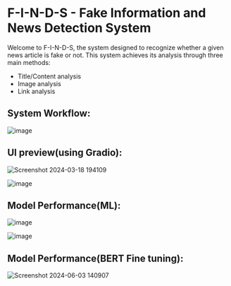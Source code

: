 # F-I-N-D-S - Fake Information and News Detection System

Welcome to F-I-N-D-S, the system designed to recognize whether a given news article is fake or not. This system achieves its analysis through three main methods:

- Title/Content analysis
- Image analysis
- Link analysis

## System Workflow:
![image](https://github.com/harvind-here/F-I-N-D-S/assets/138276429/acb6582a-3766-4969-b634-45f3dba0a648)

## UI preview(using Gradio):
![Screenshot 2024-03-18 194109](https://github.com/harvind-here/F-I-N-D-S/assets/138276429/40e73e8f-daec-424b-a852-542e8055a684)

![image](https://github.com/harvind-here/F-I-N-D-S/assets/138276429/4af3dfb5-781d-4194-b64c-05b53ecc85b8)

## Model Performance(ML):
![image](https://github.com/harvind-here/F-I-N-D-S/assets/138276429/00c92a41-a3de-4069-8bd5-239534340736)

![image](https://github.com/harvind-here/F-I-N-D-S/assets/138276429/a53b63ca-f617-411f-9c6c-2396b9fd8c54)

## Model Performance(BERT Fine tuning):

![Screenshot 2024-06-03 140907](https://github.com/harvind-here/F-I-N-D-S/assets/138276429/e6dcfd4f-8781-4c4d-ae8a-f57362225f16)

